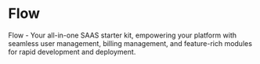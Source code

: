 # Flow

Flow - Your all-in-one SAAS starter kit, empowering your platform with seamless user management, billing management, and feature-rich modules for rapid development and deployment.
